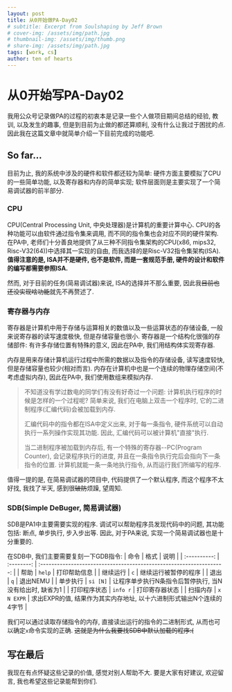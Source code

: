 ```yaml
---
layout: post
title: 从0开始做PA-Day02
# subtitle: Excerpt from Soulshaping by Jeff Brown
# cover-img: /assets/img/path.jpg
# thumbnail-img: /assets/img/thumb.png
# share-img: /assets/img/path.jpg
tags: [work, cs]
author: ten of hearts
---
```


# 从0开始写PA-Day02

我用公众号记录做PA的过程的初衷本是记录一些个人做项目期间总结的经验, 教训, 以及发生的趣事, 但是到目前为止做的都还算顺利, 没有什么让我过于困扰的点. 因此我在这篇文章中就简单介绍一下目前完成的功能吧. 

## So far...

目前为止, 我的系统中涉及的硬件和软件都还较为简单: 硬件方面主要模拟了CPU的一些简单功能, 以及寄存器和内存的简单实现; 软件层面则是主要实现了一个简易调试器的前半部分. 

### CPU

CPU(Central Processing Unit, 中央处理器)是计算机的重要计算中心. CPU的各种功能可以由软件通过指令集来调用, 而不同的指令集也会对应不同的硬件架构. 在PA中, 老师们十分善良地提供了从三种不同指令集架构的CPU(x86, mips32, Risc-V32(64))中选择其一实现的自由, 而我选择的是Risc-V32指令集架构(ISA). **值得注意的是, ISA并不是硬件, 也不是软件, 而是一套规范手册, 硬件的设计和软件的编写都需要参照ISA.**

然而, 对于目前的任务(简易调试器)来说, ISA的选择并不那么重要, 因此我~~目前也还没实现啥功能~~就先不再赘述了. 

### 寄存器与内存

寄存器是计算机中用于存储与运算相关的数值以及一些运算状态的存储设备, 一般来说寄存器的读写速度极快, 但是存储容量也很小. 寄存器是一个结构化很强的存储部件: 有许多存储位置有特殊的意义, 因此在PA中, 我们用结构体实现寄存器. 

内存是用来存储计算机运行过程中所需的数据以及指令的存储设备, 读写速度较快, 但是存储容量也较少(相对而言). 内存在计算机中也是一个连续的物理存储空间(不考虑虚拟内存), 因此在PA中, 我们使用数组来模拟内存. 

> 不知道没有学过数电的同学们有没有好奇过一个问题: 计算机执行程序的时候是怎样的一个过程呢? 简单来说, 我们在电脑上双击一个程序时, 它的二进制程序(汇编代码)会被加载到内存. 
> 
> 汇编代码中的指令都在ISA中定义出来, 对于每一条指令, 硬件系统可以自动执行一系列操作实现其功能. 因此, 汇编代码可以被计算机"直接"执行. 
> 
> 当二进制程序被加载到内存后, 有一个特殊的寄存器--PC(Program Counter), 会记录程序执行的进度, 并且在一条指令执行完后会指向下一条指令的位置. 计算机就能一条一条地执行指令, 从而运行我们所编写的程序. 

值得一提的是, 在简易调试器的项目中, 代码提供了一个默认程序, 而这个程序不太好找, 我找了半天, 感到很~~破防~~烦躁, 望周知. 

### SDB(Simple DeBuger, 简易调试器)

SDB是PA1中主要需要实现的程序. 调试可以帮助程序员发现代码中的问题, 其功能包括: 断点, 单步执行, 步入步出等. 因此, 对于PA来说, 实现一个简易调试器也是十分重要的. 

在SDB中, 我们主要需要复刻一下GDB指令: 
|     命令     |    格式    |                                 说明                                 |
| :----------: | :--------: | :------------------------------------------------------------------: |
|     帮助     |   `help`   |                             打印帮助信息                             |
|   继续运行   |    `c`     |                         继续运行被暂停的程序                         |
|     退出     |    `q`     |                               退出NEMU                               |
|   单步执行   |  `si [N]`  |       让程序单步执行N条指令后暂停执行, 当N没有给出时, 缺省为1        |
| 打印程序状态 |  `info r`  |                            打印寄存器状态                            |
|   扫描内存   | `x N EXPR` | 求出EXPR的值, 结果作为其实内存地址, 以十六进制形式输出N个连续的4字节 |

我们可以通过读取存储指令的内存, 直接读出运行的指令的二进制形式, 从而也可以确定`x`命令实现的正确. ~~这就是为什么我要找SDB中默认加载的程序:(~~

## 写在最后

我现在有点怀疑这些记录的价值, 感觉对别人帮助不大. 要是大家有好建议, 欢迎留言, 我也希望这些记录能帮到你们. 